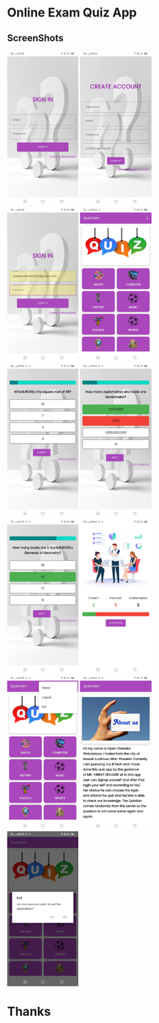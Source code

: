 
<h1>Online Exam Quiz App</h1>
 

## ScreenShots
<img src="ScreenShot/1.jpeg" width="33%"/>
<img src="ScreenShot/2.jpeg" width="33%" /> 
<img src="ScreenShot/3.jpeg" width="33%" />
<img src="ScreenShot/4.jpeg" width="33%" />
<img src="ScreenShot/5.jpeg" width="33%" />
<img src="ScreenShot/6.jpeg" width="33%" />
<img src="ScreenShot/7.jpeg" width="33%" />
<img src="ScreenShot/8.jpeg" width="33%" />
<img src="ScreenShot/9.jpeg" width="33%" />
<img src="ScreenShot/10.jpeg" width="33%" />
<img src="ScreenShot/11.jpeg" width="33%" />

# Thanks
  
